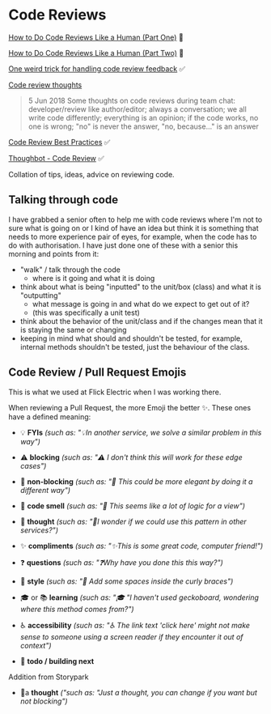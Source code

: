 # Code Reviews

[How to Do Code Reviews Like a Human (Part One)](https://mtlynch.io/human-code-reviews-1/) 📖

[How to Do Code Reviews Like a Human (Part Two)](https://mtlynch.io/human-code-reviews-2/) 📖

[One weird trick for handling code review feedback](https://medium.com/@raquelxmoss/one-weird-trick-to-help-you-handle-code-review-feedback-better-d999a08620b1) ✅

[Code review thoughts](https://twitter.com/schuknight/status/1003802645465714688?s=11)

  >5 Jun 2018
  >Some thoughts on code reviews during team chat: developer/review like author/editor; always a conversation; we all write code differently; everything is an opinion; if the code works, no one is wrong; "no" is never the answer, "no, because..." is an answer

[Code Review Best Practices](https://www.kevinlondon.com/2015/05/05/code-review-best-practices.html) ✅

[Thoughbot - Code Review](https://github.com/thoughtbot/guides/tree/master/code-review) ✅

Collation of tips, ideas, advice on reviewing code.

## Talking through code

I have grabbed a senior often to help me with code reviews where I'm not to sure what is going on or I kind of have an idea but think it is something that needs to more experience pair of eyes, for example, when the code has to do with authorisation.
I have just done one of these with a senior this morning and points from it:

- "walk" / talk through the code
  - where is it going and what it is doing
- think about what is being "inputted" to the unit/box (class) and what it is "outputting"
  - what message is going in and what do we expect to get out of it?
  - (this was specifically a unit test)
- think about the behavior of the unit/class and if the changes mean that it is staying the same or changing
- keeping in mind what should and shouldn't be tested, for example, internal methods shouldn't be tested, just the behaviour of the class.

## Code Review / Pull Request Emojis

This is what we used at Flick Electric when I was working there.

When reviewing a Pull Request, the more Emoji the better ✨. These ones have a defined meaning:

- 💡 **FYIs**           *(such as: "💡In another service, we solve a similar problem in this way")*
- ⚠️ **blocking**      *(such as: "⚠️ I don't think this will work for these edge cases")*
- 🐘 **non-blocking**  *(such as: "🐘 This could be more elegant by doing it a different way")*
- 🍄 **code smell**   *(such as: "🍄 This seems like a lot of logic for a view")*
- 💭 **thought**      *(such as: "💭I wonder if we could use this pattern in other services?")*
- ✨ **compliments**  *(such as: "✨This is some great code, computer friend!")*
- ❓ **questions**   *(such as: "❓Why have you done this this way?")*
- 👠 **style**  *(such as: "👠 Add some spaces inside the curly braces")*
- :mortar_board: or 📚 **learning**  *(such as: ":mortar_board:  "I haven't used geckoboard, wondering where this method comes from?")*
- ♿️ **accessibility** *(such as: "♿️ The link text 'click here' might not make sense to someone using a screen reader if they encounter it out of context")*

- 🔧 **todo / building next**

Addition from Storypark

- 🎈a **thought** *("such as: "Just a thought, you can change if you want but not blocking")*
